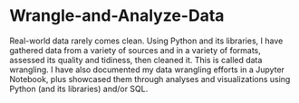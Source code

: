# Wrangle-and-Analyze-Data
Real-world data rarely comes clean. Using Python and its libraries, I have gathered data from a variety of sources and in a variety of formats, assessed its quality and tidiness, then cleaned it. This is called data wrangling. I have also documented my data wrangling efforts in a Jupyter Notebook, plus showcased them through analyses and visualizations using Python (and its libraries) and/or SQL.
